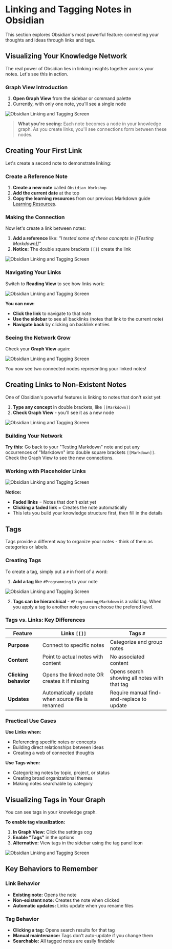 # Linking and Tagging Notes in Obsidian

This section explores Obsidian's most powerful feature: connecting your thoughts and ideas through links and tags.

## Visualizing Your Knowledge Network

The real power of Obsidian lies in linking insights together across your notes. Let's see this in action.

### Graph View Introduction

1. **Open Graph View** from the sidebar or command palette
2. Currently, with only one note, you'll see a single node

![Obsidian Linking and Tagging Screen](./assets/Link_00.png)

> **What you're seeing:** Each note becomes a node in your knowledge graph. As you create links, you'll see connections form between these nodes.

## Creating Your First Link

Let's create a second note to demonstrate linking:

### Create a Reference Note

1. **Create a new note** called `Obsidian Workshop`
2. **Add the current date** at the top
3. **Copy the learning resources** from our previous Markdown guide [Learning Resources](./Markdown_Walk_Through.md#learning-resources).

### Making the Connection

Now let's create a link between notes:

1. **Add a reference** like: *"I tested some of these concepts in [[Testing Markdown]]"*
2. **Notice:** The double square brackets `[[]]` create the link

![Obsidian Linking and Tagging Screen](./assets/Link_01.png)

### Navigating Your Links

Switch to **Reading View** to see how links work:

![Obsidian Linking and Tagging Screen](./assets/Link_02.png)

**You can now:**
- **Click the link** to navigate to that note
- **Use the sidebar** to see all backlinks (notes that link to the current note)
- **Navigate back** by clicking on backlink entries

### Seeing the Network Grow

Check your **Graph View** again:

![Obsidian Linking and Tagging Screen](./assets/Link_03.png)

You now see two connected nodes representing your linked notes!

## Creating Links to Non-Existent Notes

One of Obsidian's powerful features is linking to notes that don't exist yet:

1. **Type any concept** in double brackets, like `[[Markdown]]`
2. **Check Graph View** - you'll see it as a new node

![Obsidian Linking and Tagging Screen](./assets/Link_04.png)

### Building Your Network

**Try this:** Go back to your "Testing Markdown" note and put any occurrences of "Markdown" into double square brackets `[[Markdown]]`. Check the Graph View to see the new connections.

### Working with Placeholder Links

![Obsidian Linking and Tagging Screen](./assets/Link_05.png)

**Notice:**
- **Faded links** = Notes that don't exist yet
- **Clicking a faded link** = Creates the note automatically
- This lets you build your knowledge structure first, then fill in the details

## Tags

Tags provide a different way to organize your notes - think of them as categories or labels.

### Creating Tags

To create a tag, simply put a `#` in front of a word:

1. **Add a tag** like `#Programming` to your note

![Obsidian Linking and Tagging Screen](./assets/Link_06.png)


2. **Tags can be hierarchical** - `#Programming/Markdown` is a valid tag. When you apply a tag to another note you can choose the prefered level.

### Tags vs. Links: Key Differences

| Feature | Links `[[]]` | Tags `#` |
|---------|-------------|----------|
| **Purpose** | Connect to specific notes | Categorize and group notes |
| **Content** | Point to actual notes with content | No associated content |
| **Clicking behavior** | Opens the linked note OR creates it if missing | Opens search showing all notes with that tag |
| **Updates** | Automatically update when source file is renamed | Require manual find-and-replace to update |

### Practical Use Cases

**Use Links when:**
- Referencing specific notes or concepts
- Building direct relationships between ideas
- Creating a web of connected thoughts

**Use Tags when:**
- Categorizing notes by topic, project, or status
- Creating broad organizational themes
- Making notes searchable by category

## Visualizing Tags in Your Graph

You can see tags in your knowledge graph.

**To enable tag visualization:**
1. **In Graph View:** Click the settings cog
2. **Enable "Tags"** in the options
3. **Alternative:** View tags in the sidebar using the tag panel icon

![Obsidian Linking and Tagging Screen](./assets/Link_07.png)

## Key Behaviors to Remember

### Link Behavior
- **Existing note:** Opens the note
- **Non-existent note:** Creates the note when clicked
- **Automatic updates:** Links update when you rename files

### Tag Behavior  
- **Clicking a tag:** Opens search results for that tag
- **Manual maintenance:** Tags don't auto-update if you change them
- **Searchable:** All tagged notes are easily findable
